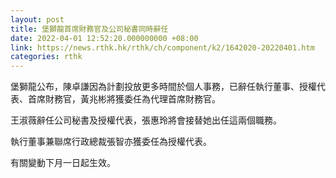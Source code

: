 ```yaml
---
layout: post
title: 堡獅龍首席財務官及公司秘書同時辭任
date: 2022-04-01 12:52:20.000000000 +08:00
link: https://news.rthk.hk/rthk/ch/component/k2/1642020-20220401.htm
categories: rthk
---
```


堡獅龍公布，陳卓謙因為計劃投放更多時間於個人事務，已辭任執行董事、授權代表、首席財務官，黃兆彬將獲委任為代理首席財務官。

王淑薇辭任公司秘書及授權代表，張惠玲將會接替她出任這兩個職務。

執行董事兼聯席行政總裁張智亦獲委任為授權代表。

有關變動下月一日起生效。

